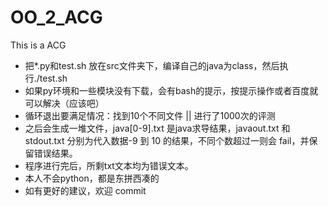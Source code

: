 # OO_2_ACG
This is a ACG
+ 把*.py和test.sh 放在src文件夹下，编译自己的java为class，然后执行./test.sh
+ 如果py环境和一些模块没有下载，会有bash的提示，按提示操作或者百度就可以解决（应该吧）
+ 循环退出要满足情况：找到10个不同文件 || 进行了1000次的评测
+ 之后会生成一堆文件，java[0-9].txt 是java求导结果，javaout.txt 和 stdout.txt 分别为代入数据-9 到 10 的结果，不同个数超过一则会 fail，并保留错误结果。
+ 程序进行完后，所剩txt文本均为错误文本。
+ 本人不会python，都是东拼西凑的
+ 如有更好的建议，欢迎 commit
